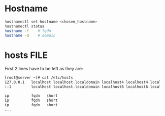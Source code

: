 # Hostname

```bash
hostnamectl set-hostname <chosen_hostname>
hostnamectl status
hostname -f    # fqdn
hostname -d    # domain
```

# hosts FILE
First 2 lines have to be left as they are:
```bash
[root@server ~]# cat /etc/hosts
127.0.0.1   localhost localhost.localdomain localhost4 localhost4.localdomain4
::1         localhost localhost.localdomain localhost6 localhost6.localdomain6

ip          fqdn   short
ip          fqdn   short
ip          fqdn   short
...
```
